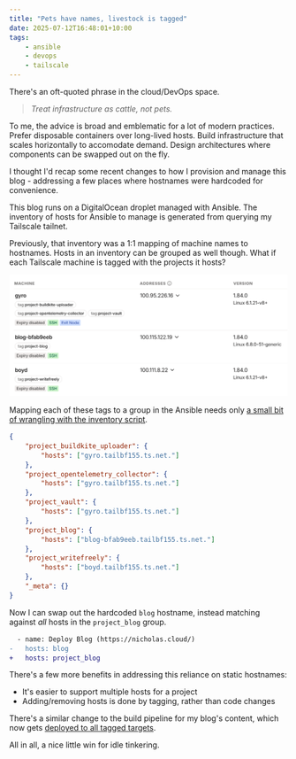 ```yaml
---
title: "Pets have names, livestock is tagged"
date: 2025-07-12T16:48:01+10:00
tags:
    - ansible
    - devops
    - tailscale
---
```


There's an oft-quoted phrase in the cloud/DevOps space.

> _Treat infrastructure as cattle, not pets._

To me, the advice is broad and emblematic for a lot of modern practices. Prefer disposable containers over long-lived hosts. Build infrastructure that scales horizontally to accomodate demand. Design architectures where components can be swapped out on the fly.

I thought I'd recap some recent changes to how I provision and manage this blog - addressing a few places where hostnames were hardcoded for convenience.

<!--more-->

This blog runs on a DigitalOcean droplet managed with Ansible. The inventory of hosts for Ansible to manage is generated from querying my Tailscale tailnet.

Previously, that inventory was a 1:1 mapping of machine names to hostnames. Hosts in an inventory can be grouped as well though. What if each Tailscale machine is tagged with the projects it hosts?

![](./tailscale-machines.png)

Mapping each of these tags to a group in the Ansible needs only [a small bit of wrangling with the inventory script](https://github.com/nchlswhttkr/hosting/blob/07cd9a23575b92abf3115a9020676390cf7fad32/deploy/inventory.py).

```json
{
    "project_buildkite_uploader": {
        "hosts": ["gyro.tailbf155.ts.net."]
    },
    "project_opentelemetry_collector": {
        "hosts": ["gyro.tailbf155.ts.net."]
    },
    "project_vault": {
        "hosts": ["gyro.tailbf155.ts.net."]
    },
    "project_blog": {
        "hosts": ["blog-bfab9eeb.tailbf155.ts.net."]
    },
    "project_writefreely": {
        "hosts": ["boyd.tailbf155.ts.net."]
    },
    "_meta": {}
}
```

Now I can swap out the hardcoded `blog` hostname, instead matching against _all_ hosts in the `project_blog` group.

```diff
  - name: Deploy Blog (https://nicholas.cloud/)
-   hosts: blog
+   hosts: project_blog
```

There's a few more benefits in addressing this reliance on static hostnames:

-   It's easier to support multiple hosts for a project
-   Adding/removing hosts is done by tagging, rather than code changes

There's a similar change to the build pipeline for my blog's content, which now gets [deployed to all tagged targets](https://github.com/nchlswhttkr/website/blob/1e41ea007f60ea95d2e08dcc6eb69a3bf98260d3/.buildkite/deploy.sh).

All in all, a nice little win for idle tinkering.
